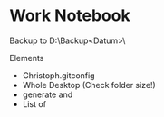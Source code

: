 Work Notebook
=============

Backup to D:\Backup\<Datum>\


Elements
- Christoph\.gitconfig
- Whole Desktop (Check folder size!)
- generate and 
- List of 